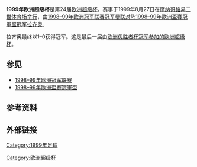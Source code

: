 **1999年欧洲超级杯**是第24届[欧洲超级杯](https://zh.wikipedia.org/wiki/欧洲超级杯 "wikilink")。赛事于1999年8月27日在[摩纳哥](../Page/摩纳哥.md "wikilink")[路易二世体育场举行](../Page/路易二世体育场.md "wikilink")，由[1998–99年欧洲冠军联赛冠军](../Page/1998–99年欧洲冠军联赛.md "wikilink")[曼联对阵](https://zh.wikipedia.org/wiki/曼彻斯特联足球俱乐部 "wikilink")[1998–99年歐洲盃賽冠軍盃冠军](../Page/1998–99年歐洲盃賽冠軍盃.md "wikilink")[拉齐奥](../Page/拉素體育會.md "wikilink")。

拉齐奥最终以1–0获得冠军。这是最后一届由[欧洲优胜者杯冠军参加的欧洲超级杯](https://zh.wikipedia.org/wiki/欧洲优胜者杯 "wikilink")。

## 参见

  - [1998–99年欧洲冠军联赛](../Page/1998–99年欧洲冠军联赛.md "wikilink")
  - [1998–99年歐洲盃賽冠軍盃](../Page/1998–99年歐洲盃賽冠軍盃.md "wikilink")

## 参考资料

## 外部链接

[Category:1999年足球](https://zh.wikipedia.org/wiki/Category:1999年足球 "wikilink")

[Category:欧洲超级杯](https://zh.wikipedia.org/wiki/Category:欧洲超级杯 "wikilink")